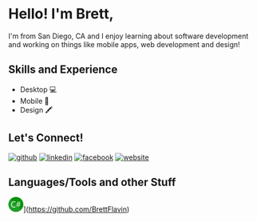 # Hello! I'm Brett,

I'm from San Diego, CA and I enjoy learning about software development and working on things like mobile apps, web development and design! 

## Skills and Experience
* Desktop 💻
* Mobile 📱
* Design 🖍

## Let's Connect!
[<img src='https://cdn.jsdelivr.net/npm/simple-icons@3.0.1/icons/github.svg' alt='github' height='30'>](https://github.com/BrettFlavin)  [<img src='https://cdn.jsdelivr.net/npm/simple-icons@3.0.1/icons/linkedin.svg' alt='linkedin' height='30'>](https://www.linkedin.com/in/BrettFlavin/)  [<img src='https://cdn.jsdelivr.net/npm/simple-icons@3.0.1/icons/facebook.svg' alt='facebook' height='30'>](https://www.facebook.com/BrettFlavin)  [<img src='https://cdn.jsdelivr.net/npm/simple-icons@3.0.1/icons/icloud.svg' alt='website' height='30'>](https://brettflavin.com) 

## Languages/Tools and other Stuff
<img src='https://raw.githubusercontent.com/github/explore/80688e429a7d4ef2fca1e82350fe8e3517d3494d/topics/csharp/csharp.png' alt='c-sharp' height='30'>](https://github.com/BrettFlavin)
